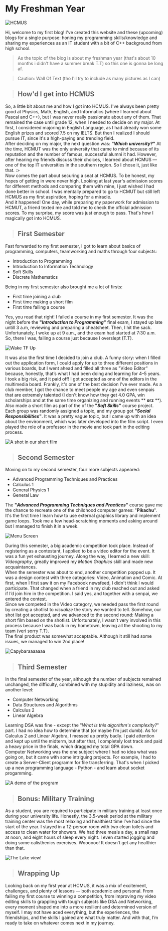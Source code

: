 # My Freshman Year
![HCMUS](HCMUS.png)

Hi, welcome to my first blog! I've created this website and these (upcoming) blogs for a single purpose: honing my programming skills/knowledge and sharing my experiences as an IT student with a bit of C++ background from high school.
> As the topic of the blog is about my freshman year (that's about 10 months i didn't have a summer break T.T) so this one is gonna be long af.

> Caution: Wall Of Text (tho I'll try to include as many pictures as I can)

> ## How'd I get into HCMUS

So, a little bit about me and how I got into HCMUS. I've always been pretty good at Physics, Math, English, and Informatics (where I learned about Pascal and C++), but I was never really passionate about any of them. That remained the case until grade 12, when I needed to decide on my major. At first, I considered majoring in English Language, as I had already won some English prizes and scored 7.5 on my IELTS. But then I realized I should pursue IT, since it's a high-paying and trending field.\
After deciding on my major, the next question was: **"*Which university?*"** At the time, HCMUT was the only university that came to mind because of its reputation and the number of famous, successful alumni it had. However, after hearing my friends discuss their choices, I learned about HCMUS — one of the top IT universities in the southern region. So I chose it, just like that. :>\
Now comes the part about securing a seat at HCMUS. To be honest, my hopes of getting in were never high. Looking at last year's admission scores for different methods and comparing them with mine, I just wished I had done better in school. I was mentally prepared to go to HCMUT but still left HCMUS as my first aspiration, hoping for a miracle.\
And it happened! One day, while preparing my paperwork for admission to HCMUT, a friend texted me and told me to check the official admission scores. To my surprise, my score was just enough to pass. That's how I magically got into HCMUS.

> ## First Semester

Fast forwarded to my first semester, I got to learn about basics of programming, computers, teamworking and maths through four subjects:
- Introduction to Programming
- Introduction to Information Technology
- Soft Skills
- Discrete Mathematics

Being in my first semester also brought me a lot of firsts:
- First time joining a club
- First time making a short film
- First time failing a course

Yes, you read that right! I failed a course in my first semester. It was the night before the **"*Introduction to Programming*"** final exam, I stayed up late untill 3 a.m, reviewing and preparing a cheatsheet. Then, I hit the sack. Unfortunately, I woke up at 9 a.m., and the exam had started at 7:30 a.m. So, there I was, failing a course just because I overslept (T.T).

![Wake TF Up](waketfupsamurai.png)

It was also the first time I decided to join a club. A funny story: when I filled out the application form, I could apply for up to three different positions in various boards, but I went ahead and filled all three as "Video Editor" because, honestly, that’s what I had been doing and learning for 4–5 years.\
I took a big risk, and it paid off! I got accepted as one of the editors in the multimedia board. Frankly, it's one of the best decision I've ever made. As a club member, I got the chance to meet people my age and even senpais that are extremely talented (I don't know how they get 4.0 GPA, win scholarships and at the same time organizing and running events ** **orz** **).\
Also made a short film as part of the of the **"*Soft Skills*"** course project. Each group was randomly assigned a topic, and my group got **"*Social Responsibilities*"**. It was a pretty vague topic, but I came up with an idea about the environment, which was later developed into the film script. I even played the role of a professor in the movie and took part in the editing process.

![A shot in our short film](film.png)

> ## Second Semester

Moving on to my second semester, four more subjects appeared:
- Advanced Programming Techniques and Practices
- Calculus 1
- General Physics 1
- General Law

The **"*Advanced Programming Techniques and Practices*"** course gave me the chance to recreate one of the childhood computer games: "**Pikachu**". It's the first time I learn how to use external graphics library and implement game loops. Took me a few head-scratching moments and asking around but I managed to finish it in a week.

![Menu Screen](Pikachu.png)

During this semester, a big academic competition took place. Instead of registering as a contestant, I applied to be a video editor for the event. It was a fun yet exhausting journey. Along the way, I learned a new skill: *Videography*, greatly improved my *Motion Graphics* skill and made new acquaintances.\
When the semester was about to end, another competition popped up. It was a design contest with three categories: Video, Animation and Comic. At first, when I first saw it on my Facebook newsfeed, I didn't think I would participate. That changed when a friend in my club reached out and asked if I’d join him in the competition. I said yes, and together with a senpai, we entered the contest.\
Since we competed in the Video category, we needed pass the first round by creating a shotlist to *visualize* the story we wanted to tell. Somehow, our shot list got accepted, and we advanced to the second round: Making a short film based on the shotlist. Unfortunately, I wasn’t very involved in this process because I was back in my hometown, leaving all the shooting to my team (veri sorry T.T).\
The final product was somewhat acceptable. Although it still had some issues, we managed to win 2nd place!

![Capybaraaaaaaa](OutrSpace.png)

> ## Third Semester

In the final semester of the year, although the number of subjects remained unchanged, the difficulty, combined with my stupidity and laziness, was on another level:
- Computer Networking
- Data Structures and Algorithms
- Calculus 2
- Linear Algebra

Learning DSA was fine - except the "*What is this algorithm's complexity?*" part. I had no idea how to determine that (or maybe I'm just dumb). As for Calculus 2 and Linear Algebra, I messed up pretty badly. I paid attention and kept up until the midterm, but after that, I completely lost track and paid a heavy price in the finals, which dragged my total GPA down.\
Computer Networking was the one subject where I had no idea what was going on, but it came with some intriguing projects. For example, I had to create a Server-Client programm for file transferring. That's when I picked up a new programming language - Python - and learn about socket progamming.

![A demo of the program](Socket.gif)

> ## Bonus: Military Training

As a student, you are required to participate in military training at least once during your university life. Honestly, the 3.5-week period at the military training center was the most relaxing and healthiest time I’ve had since the start of the year. I stayed in a 12-person room with two clean toilets and access to clean water for showers. We had three meals a day, a small nap at noon, and eight hours of sleep every night. I even started jogging and doing some calisthenics exercises. Woooooo! It doesn’t get any healthier than that.

![The Lake view!](MilitaryTraining.jpg)

> ## Wrapping Up

Looking back on my first year at HCMUS, it was a mix of excitement, challenges, and plenty of lessons — both academic and personal. From failing my first course to winning a competition, from improving my video editing skills to grappling with tough subjects like DSA and Networking, every moment shaped me into a more resilient and determined version of myself. I may not have aced everything, but the experiences, the friendships, and the skills I gained are what truly matter. And with that, I’m ready to take on whatever comes next in my journey.
